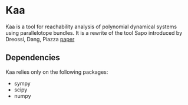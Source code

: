 # Kaa
Kaa is a tool for reachability analysis of polynomial dynamical systems using parallelotope bundles.
It is a rewrite of the tool Sapo introduced by Dreossi, Dang, Piazza [paper](https://dl.acm.org/doi/abs/10.1145/2883817.2883838)

## Dependencies
Kaa relies only on the following packages:

- sympy
- scipy
- numpy
